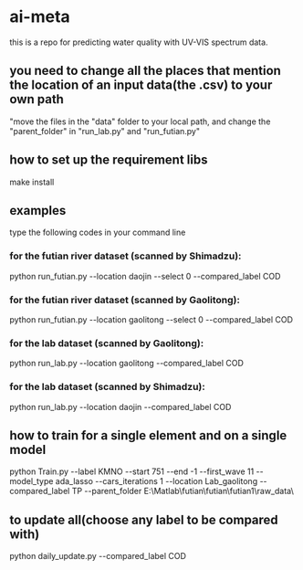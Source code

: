 # ai-meta
this is a repo for predicting water quality with UV-VIS spectrum data.

## you need to change all the places that mention the location of an input data(the .csv) to your own path
"move the files in the "data" folder to your local path, and change the "parent_folder" in "run_lab.py" and "run_futian.py"
## how to set up the requirement libs
make install

## examples
type the following codes in your command line

### for the futian river dataset (scanned by Shimadzu):
python run_futian.py --location daojin --select 0 --compared_label COD

### for the futian river dataset (scanned by Gaolitong):
python run_futian.py --location gaolitong --select 0 --compared_label COD

### for the lab dataset (scanned by Gaolitong):
python run_lab.py --location gaolitong --compared_label COD

### for the lab dataset (scanned by Shimadzu):
python run_lab.py --location daojin --compared_label COD

## how to train for a single element and on a single model
python Train.py --label KMNO --start 751 --end -1 --first_wave 11 --model_type ada_lasso --cars_iterations 1 --location Lab_gaolitong --compared_label TP --parent_folder E:\Matlab\futian\futian\futian1\raw_data\

## to update all(choose any label to be compared with)
python daily_update.py --compared_label COD

